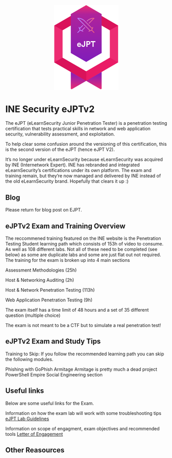 <p align="center">
  <img src="https://raw.githubusercontent.com/Gh0stCybersec/INE-Security-eJPTv2-Notes/main/eJPTv2_Logo.png" alt="eJPTv2 Logo" width="200">
</p>

# INE Security eJPTv2 

The eJPT (eLearnSecurity Junior Penetration Tester) is a penetration testing certification that tests practical skills in network and web application security, vulnerability assessment, and exploitation. 

To help clear some confusion around the versioning of this certification, this is the second version of the eJPT (hence eJPT
V2). 

It’s no longer under eLearnSecurity because eLearnSecurity was acquired by INE (Internetwork Expert). INE has rebranded and integrated eLearnSecurity’s certifications under its own platform. The exam and training remain, but they’re now managed and delivered by INE instead of the old eLearnSecurity brand. Hopefully that clears it up :) 

## Blog 

Please return for blog post on EJPT.

## eJPTv2 Exam and Training Overview

The reccommened training featured on the INE website is the Penetration Testing Student learning path which consists of 153h of video to consume. As well as 108 different labs. Not all of these need to be completed (see below) as some are duplicate labs and some are just flat out not required. The training for the exam is broken up into 4 main sections 

Assessment Methodologies (25h)

Host & Networking Auditing (2h)

Host & Network Penetration Testing (113h)

Web Application Penetration Testing (9h)

The exam itself has a time limit of 48 hours and a set of 35 different question (multiple choice)

The exam is not meant to be a CTF but to simulate a real penetration test! 

## eJPTv2 Exam and Study Tips

Training to Skip:
If you follow the recommended learning path you can skip the following modules.

Phishing with GoPhish
Armitage
Armitage is pretty much a dead project
PowerShell Empire
Social Engineering section


## Useful links 

Below are some useful links for the Exam. 

Information on how the exam lab will work with some troubleshooting tips [eJPT Lab Guidelines](https://drive.google.com/file/d/1KN7pB3trLNSk1jhUMrUAEkmbmyJsuJz0/view)

Information on scope of engagment, exam objectives and recommended tools [Letter of Engagement](https://drive.google.com/file/d/1Kc2pcgJgTJDQMiToYMJk21fNOQHykjL3/view)







## Other Reasources 
